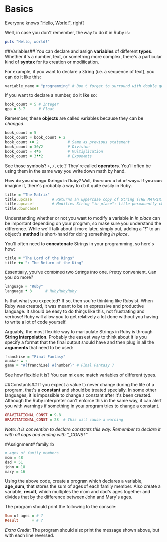Basics
====

Everyone knows ["Hello, World!"](http://en.wikipedia.org/wiki/%22Hello,_world!%22_program), right?

Well, in case you don't remember, the way to do it in Ruby is:
```ruby
puts "Hello, world!"
```

##Variables##
You can declare and assign **variables** of different **types**. Whether it's a number, text, or something more complex, there's a particular kind of **syntax** for its creation or modification.

For example, if you want to declare a String (i.e. a sequence of text), you can do it like this:
```ruby
variable_name = "programming" # Don't forget to surround with double quotes
```

If you want to declare a number, do it like so:
```ruby
book_count = 5 # Integer
gpa = 3.7      # Float
```

Remember, these **objects** are called variables because they can be *changed*.
```ruby
book_count = 5
book_count = book_count + 2
book_count += 2             # Same as previous statement
book_count = 30/2           # Division
book_count = 4*6            # Multiplication
book_count = 3**2           # Exponents
```

See those symbols? ```+```, ```/```, etc.? They're called **operators**. You'll often be using them in the same way you write down math by hand.

How do you change Strings in Ruby? Well, there are a lot of ways. If you can imagine it, there's probably a way to do it quite easily in Ruby.

```ruby
title = "The Matrix"
title.upcase         # Returns an uppercase copy of String (THE MATRIX)
title.upcase!        # Modifies String "in place": title permanently changed
title.downcase!
```

Understanding whether or not you want to modify a variable in *in place* can be important depending on your program, so make sure you understand the difference. While we'll talk about it more later, simply put, adding a "!" to an object's **method** is short-hand for doing something *in place*.

You'll often need to **concatenate** Strings in your programming, so here's how:
```ruby
title = "The Lord of the Rings"
title += ": The Return of the King"
```

Essentially, you've combined two Strings into one. Pretty convenient. Can you do more?
```ruby
language = "Ruby"
language * 3      # RubyRubyRuby
```

Is that what you expected? If so, then you're thinking like Rubyist. When Ruby was created, it was meant to be an expressive and productive language. It should be easy to do things like this, not frustrating and verbose! Ruby will allow you to get relatively a lot done without you having to write a lot of code yourself.

Arguably, the most flexible way to manipulate Strings in Ruby is through **String interpolation**. Probably the easiest way to think about it is you specify a format that the final output should have and then plug in all the **arguments** that need to be used:
```ruby
franchise = "Final Fantasy"
number = 7
game = "#{franchise} #{number}" # Final Fantasy 7
```

See how flexible it is? You can mix and match variables of different types.

##Constants##
If you expect a value to never change during the life of a program, that's a **constant** and should be treated specially. In some other languages, it is impossible to change a constant after it's been created. Although the Ruby interpreter can't enforce this in the same way, it can alert you with warnings if something in your program tries to change a constant.

```ruby
GRAVITATIONAL_CONST = 9.8
GRAVITATIONAL_CONST = 28  # This will cause a warning
```

*Note: It is convention to declare constants this way. Remember to declare it with all caps and ending with "_CONST"*

#Assignment#
family.rb
```ruby
# Ages of family members
mom = 48
dad = 51
john = 18
mary = 16
```

Using the above code, create a program which declares a variable, **age_sum**, that stores the sum of ages of each family member. Also create a variable, **result**, which multiples the mom and dad's ages together and divides that by the difference between John and Mary's ages.

The program should print the following to the console:
```ruby
Sum of ages = # ? 
Result      = # ?
```

*Extra Credit*: The program should also print the message shown above, but with each line reversed.
